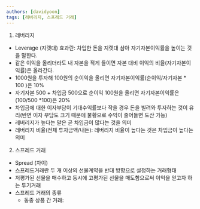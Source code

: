 ```yaml
---
authors: [davidyoon]
tags: [레버리지, 스프레드 거래]
---
```


1. 레버리지

- Leverage (지렛대) 효과란: 차입한 돈을 지렛대 삼아 자기자본이익률을 높이는 것을 말한다.
- 같은 이익을 올리더라도 내 자본을 적게 들이면 자본 대비 이익의 비율(자기자본이익률)은 올라간다.
- 1000원을 투자해 100원의 순이익을 올리면 자기자본이익률(순이익/자기자본 \* 100 )은 10%
- 자기자본 500 + 차입금 500으로 순이익 100원을 올리면 자기자본이익률은(100/500 \*100)은 20%
- 차입금에 대한 이자부담이 기대수익률보다 작을 경우 돈을 빌려와 투자하는 것이 유리(반면 이자 부담도 크기 때문에 불황으로 수익이 줄어들면 도산 가능)
- 레버리지가 높다는 말은 곧 차입금이 많다는 것을 의미
- 레버리지 비율(전체 투자금액/내돈): 레버리지 비율이 높다는 것은 차입금이 높다는 의미

2. 스프레드 거래

- Spread (차이)
- 스프레드거래란 두 개 이상의 선물계약을 반대 방향으로 설정하는 거래형태
- 저평가된 선물을 매수하고 동시에 고평가된 선물을 매도함으로써 이익을 얻고자 하는 투기거래
- 스프레드 거래의 종류
  - 동종 상품 간 거래:
